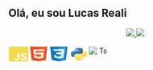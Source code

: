 ## Olá, eu sou Lucas Reali
<div align="center">
<div align="center">
  <a href="https://github.com/lucasreali">
  <img height="188em" src="https://github-readme-stats.vercel.app/api?username=lucasreali&show_icons=true&theme=gruvbox&include_all_commits=true&count_private=false"/>
  <img height="174.27em" src="https://github-readme-stats.vercel.app/api/top-langs?username=lucasreali&layout=compact&langs_count=16&theme=gruvbox"/>
</div>
<div style="display: inline_block"><br>
  <img align="left" alt="Js" height="30" width="40" src="https://raw.githubusercontent.com/devicons/devicon/master/icons/javascript/javascript-plain.svg">
  <img align="left" alt="HTML" height="30" width="40" src="https://raw.githubusercontent.com/devicons/devicon/master/icons/html5/html5-original.svg">
  <img align="left" alt="CSS" height="30" width="40" src="https://raw.githubusercontent.com/devicons/devicon/master/icons/css3/css3-original.svg">
  <img align="left" alt="Python" height="30" width="40" src="https://raw.githubusercontent.com/devicons/devicon/master/icons/python/python-original.svg">
  <img align="left" alt="Ts" height="30" width="40" src="https://raw.githubusercontent.com/devicons/devicon/master/icons/python/typescript-original.svg">
</div>
